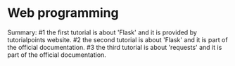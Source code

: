 # Web programming
Summary:
#1 the first tutorial is about 'Flask' and it is provided by tutorialpoints website.
#2 the second tutorial is about 'Flask' and it is part of the official documentation.
#3 the third tutorial is about 'requests' and it is part of the official documentation.
